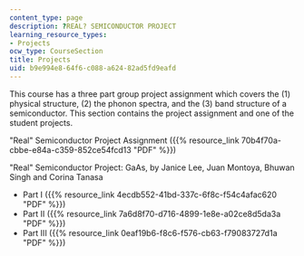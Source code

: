 ```yaml
---
content_type: page
description: ?REAL? SEMICONDUCTOR PROJECT
learning_resource_types:
- Projects
ocw_type: CourseSection
title: Projects
uid: b9e994e8-64f6-c088-a624-82ad5fd9eafd
---
```


This course has a three part group project assignment which covers the (1) physical structure, (2) the phonon spectra, and the (3) band structure of a semiconductor. This section contains the project assignment and one of the student projects.

"Real" Semiconductor Project Assignment ({{% resource_link 70b4f70a-cbbe-e84a-c359-852ce54fcd13 "PDF" %}})

"Real" Semiconductor Project: GaAs, by Janice Lee, Juan Montoya, Bhuwan Singh and Corina Tanasa

*   Part I ({{% resource_link 4ecdb552-41bd-337c-6f8c-f54c4afac620 "PDF" %}})
*   Part II ({{% resource_link 7a6d8f70-d716-4899-1e8e-a02ce8d5da3a "PDF" %}})
*   Part III ({{% resource_link 0eaf19b6-f8c6-f576-cb63-f79083727d1a "PDF" %}})